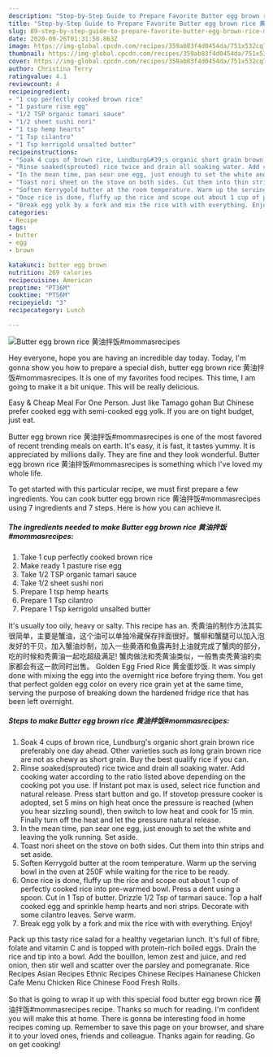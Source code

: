 ```yaml
---
description: "Step-by-Step Guide to Prepare Favorite Butter egg brown rice 黄油拌饭#mommasrecipes"
title: "Step-by-Step Guide to Prepare Favorite Butter egg brown rice 黄油拌饭#mommasrecipes"
slug: 89-step-by-step-guide-to-prepare-favorite-butter-egg-brown-rice-mommasrecipes
date: 2020-09-26T01:31:50.863Z
image: https://img-global.cpcdn.com/recipes/359ab83f4d0454da/751x532cq70/butter-egg-brown-rice-黄油拌饭mommasrecipes-recipe-main-photo.jpg
thumbnail: https://img-global.cpcdn.com/recipes/359ab83f4d0454da/751x532cq70/butter-egg-brown-rice-黄油拌饭mommasrecipes-recipe-main-photo.jpg
cover: https://img-global.cpcdn.com/recipes/359ab83f4d0454da/751x532cq70/butter-egg-brown-rice-黄油拌饭mommasrecipes-recipe-main-photo.jpg
author: Christina Terry
ratingvalue: 4.1
reviewcount: 4
recipeingredient:
- "1 cup perfectly cooked brown rice"
- "1 pasture rise egg"
- "1/2 TSP organic tamari sauce"
- "1/2 sheet sushi nori"
- "1 tsp hemp hearts"
- "1 Tsp cilantro"
- "1 Tsp kerrigold unsalted butter"
recipeinstructions:
- "Soak 4 cups of brown rice, Lundburg&#39;s organic short grain brown rice preferably one day ahead. Other varieties such as long grain brown rice are not as chewy as short grain. Buy the best qualify rice if you can."
- "Rinse soaked(sprouted) rice twice and drain all soaking water. Add cooking water according to the ratio listed above depending on the cooking pot you use. If Instant pot max is used, select rice function and natural release. Press start button and go. If stovetop pressure cooker is adopted, set 5 mins on high heat once the pressure is reached (when you hear sizzling sound), then switch to low heat and cook for 15 min. Finally turn off the heat and let the pressure natural release."
- "In the mean time, pan sear one egg, just enough to set the white and leaving the yolk running. Set aside."
- "Toast nori sheet on the stove on both sides. Cut them into thin strips and set aside."
- "Soften Kerrygold butter at the room temperature. Warm up the serving bowl in the oven at 250F while waiting for the rice to be ready."
- "Once rice is done, fluffy up the rice and scope out about 1 cup of perfectly cooked rice into pre-warmed bowl. Press a dent using a spoon. Cut in 1 Tsp of butter. Drizzle 1/2 Tsp of tarmari sauce. Top a half cooked egg and sprinkle hemp hearts and nori strips. Decorate with some cilantro leaves. Serve warm."
- "Break egg yolk by a fork and mix the rice with with everything. Enjoy!"
categories:
- Recipe
tags:
- butter
- egg
- brown

katakunci: butter egg brown 
nutrition: 269 calories
recipecuisine: American
preptime: "PT36M"
cooktime: "PT56M"
recipeyield: "3"
recipecategory: Lunch

---
```



![Butter egg brown rice 黄油拌饭#mommasrecipes](https://img-global.cpcdn.com/recipes/359ab83f4d0454da/751x532cq70/butter-egg-brown-rice-黄油拌饭mommasrecipes-recipe-main-photo.jpg)

Hey everyone, hope you are having an incredible day today. Today, I'm gonna show you how to prepare a special dish, butter egg brown rice 黄油拌饭#mommasrecipes. It is one of my favorites food recipes. This time, I am going to make it a bit unique. This will be really delicious.

Easy &amp; Cheap Meal For One Person. Just like Tamago gohan But Chinese prefer cooked egg with semi-cooked egg yolk. If you are on tight budget, just eat.

Butter egg brown rice 黄油拌饭#mommasrecipes is one of the most favored of recent trending meals on earth. It's easy, it is fast, it tastes yummy. It is appreciated by millions daily. They are fine and they look wonderful. Butter egg brown rice 黄油拌饭#mommasrecipes is something which I've loved my whole life.


To get started with this particular recipe, we must first prepare a few ingredients. You can cook butter egg brown rice 黄油拌饭#mommasrecipes using 7 ingredients and 7 steps. Here is how you can achieve it.

<!--inarticleads1-->

##### The ingredients needed to make Butter egg brown rice 黄油拌饭#mommasrecipes:

1. Take 1 cup perfectly cooked brown rice
1. Make ready 1 pasture rise egg
1. Take 1/2 TSP organic tamari sauce
1. Take 1/2 sheet sushi nori
1. Prepare 1 tsp hemp hearts
1. Prepare 1 Tsp cilantro
1. Prepare 1 Tsp kerrigold unsalted butter


It&#39;s usually too oily, heavy or salty. This recipe has an. 秃黄油的制作方法其实很简单，主要是蟹油，这个油可以单独冷藏保存拌面很好。蟹柳和蟹腿可以加入泡发好的干贝，加入蟹油炒制，加入一些黄酒和鱼露再封上油就完成了蟹肉的部分，吃的时候和秃黄油一起吃超级满足! 蟹肉做法和秃黄油类似，一般售卖秃黄油的卖家都会有这一款同时出售。 Golden Egg Fried Rice 黄金蛋炒饭. It was simply done with mixing the egg into the overnight rice before frying them. You get that perfect golden egg color on every rice grain yet at the same time, serving the purpose of breaking down the hardened fridge rice that has been left overnight. 

<!--inarticleads2-->

##### Steps to make Butter egg brown rice 黄油拌饭#mommasrecipes:

1. Soak 4 cups of brown rice, Lundburg&#39;s organic short grain brown rice preferably one day ahead. Other varieties such as long grain brown rice are not as chewy as short grain. Buy the best qualify rice if you can.
1. Rinse soaked(sprouted) rice twice and drain all soaking water. Add cooking water according to the ratio listed above depending on the cooking pot you use. If Instant pot max is used, select rice function and natural release. Press start button and go. If stovetop pressure cooker is adopted, set 5 mins on high heat once the pressure is reached (when you hear sizzling sound), then switch to low heat and cook for 15 min. Finally turn off the heat and let the pressure natural release.
1. In the mean time, pan sear one egg, just enough to set the white and leaving the yolk running. Set aside.
1. Toast nori sheet on the stove on both sides. Cut them into thin strips and set aside.
1. Soften Kerrygold butter at the room temperature. Warm up the serving bowl in the oven at 250F while waiting for the rice to be ready.
1. Once rice is done, fluffy up the rice and scope out about 1 cup of perfectly cooked rice into pre-warmed bowl. Press a dent using a spoon. Cut in 1 Tsp of butter. Drizzle 1/2 Tsp of tarmari sauce. Top a half cooked egg and sprinkle hemp hearts and nori strips. Decorate with some cilantro leaves. Serve warm.
1. Break egg yolk by a fork and mix the rice with with everything. Enjoy!


Pack up this tasty rice salad for a healthy vegetarian lunch. It&#39;s full of fibre, folate and vitamin C and is topped with protein-rich boiled eggs. Drain the rice and tip into a bowl. Add the bouillon, lemon zest and juice, and red onion, then stir well and scatter over the parsley and pomegranate. Rice Recipes Asian Recipes Ethnic Recipes Chinese Recipes Hainanese Chicken Cafe Menu Chicken Rice Chinese Food Fresh Rolls. 

So that is going to wrap it up with this special food butter egg brown rice 黄油拌饭#mommasrecipes recipe. Thanks so much for reading. I'm confident you will make this at home. There is gonna be interesting food in home recipes coming up. Remember to save this page on your browser, and share it to your loved ones, friends and colleague. Thanks again for reading. Go on get cooking!
